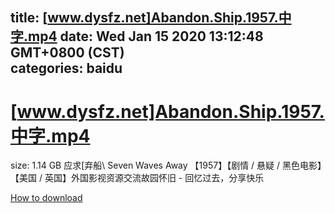 
title: [www.dysfz.net]Abandon.Ship.1957.中字.mp4
date: Wed Jan 15 2020 13:12:48 GMT+0800 (CST)    
categories: baidu
---

# [www.dysfz.net]Abandon.Ship.1957.中字.mp4
size: 1.14 GB
 应求[弃船\ Seven Waves Away 【1957】【剧情 / 悬疑 / 黑色电影】【美国 / 英国】外国影视资源交流故园怀旧 - 回忆过去，分享快乐
 

[How to download](https://bpcam.bemobtrk.com/go/2ceec3aa-1ca2-46d6-b9ff-aaa5c184517c?jno=197)